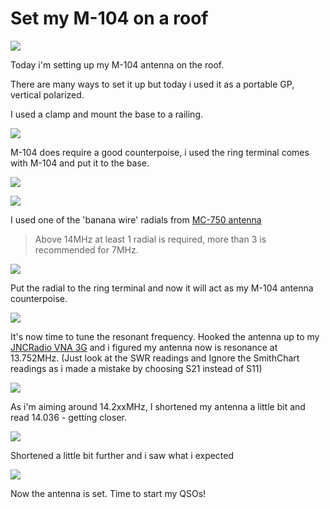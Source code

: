 # Set my M-104 on a roof

![](https://chelegance.com/wp-content/uploads/2022/08/WX20220815-212005@2x.png)

Today i'm setting up my M-104 antenna on the roof.

There are many ways to set it up but today i used it as a portable GP, vertical polarized.

I used a clamp and mount the base to a railing.

![](../img/roof/0-.jpeg)

M-104 does require a good counterpoise, i used the ring terminal comes with M-104 and put it to the base.

![](../img/roof/1-.jpeg)

![](../img/roof/2-.jpeg)

I used one of the 'banana wire' radials from [MC-750 antenna](https://chelegance.com/product/jncradio-mc-750-100-watts-portable-hf-gp-antenna/)
>Above 14MHz at least 1 radial is required, more than 3 is recommended for 7MHz.

![](../img/roof/3-.jpeg)

Put the radial to the ring terminal and now it will act as my M-104 antenna counterpoise.

![](../img/roof/4-.jpeg)

It's now time to tune the resonant frequency. Hooked the antenna up to my [JNCRadio VNA 3G](https://chelegance.com/product/jncradio_vna_3g/) and i figured my antenna now is resonance at 13.752MHz. (Just look at the SWR readings and Ignore the SmithChart readings as i made a mistake by choosing S21 instead of S11)

![](../img/roof/6-.jpeg)

As i'm aiming around 14.2xxMHz, I shortened my antenna a little bit and read 14.036 - getting closer.

![](../img/roof/7-.jpeg)

Shortened a little bit further and i saw what i expected

![](../img/roof/8-.jpeg)

Now the antenna is set. Time to start my QSOs!
